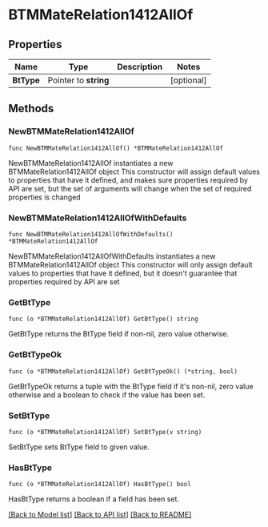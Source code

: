 # BTMMateRelation1412AllOf

## Properties

Name | Type | Description | Notes
------------ | ------------- | ------------- | -------------
**BtType** | Pointer to **string** |  | [optional] 

## Methods

### NewBTMMateRelation1412AllOf

`func NewBTMMateRelation1412AllOf() *BTMMateRelation1412AllOf`

NewBTMMateRelation1412AllOf instantiates a new BTMMateRelation1412AllOf object
This constructor will assign default values to properties that have it defined,
and makes sure properties required by API are set, but the set of arguments
will change when the set of required properties is changed

### NewBTMMateRelation1412AllOfWithDefaults

`func NewBTMMateRelation1412AllOfWithDefaults() *BTMMateRelation1412AllOf`

NewBTMMateRelation1412AllOfWithDefaults instantiates a new BTMMateRelation1412AllOf object
This constructor will only assign default values to properties that have it defined,
but it doesn't guarantee that properties required by API are set

### GetBtType

`func (o *BTMMateRelation1412AllOf) GetBtType() string`

GetBtType returns the BtType field if non-nil, zero value otherwise.

### GetBtTypeOk

`func (o *BTMMateRelation1412AllOf) GetBtTypeOk() (*string, bool)`

GetBtTypeOk returns a tuple with the BtType field if it's non-nil, zero value otherwise
and a boolean to check if the value has been set.

### SetBtType

`func (o *BTMMateRelation1412AllOf) SetBtType(v string)`

SetBtType sets BtType field to given value.

### HasBtType

`func (o *BTMMateRelation1412AllOf) HasBtType() bool`

HasBtType returns a boolean if a field has been set.


[[Back to Model list]](../README.md#documentation-for-models) [[Back to API list]](../README.md#documentation-for-api-endpoints) [[Back to README]](../README.md)


